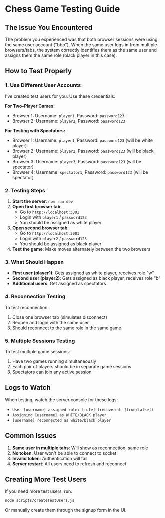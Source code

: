 # Chess Game Testing Guide

## The Issue You Encountered

The problem you experienced was that both browser sessions were using the same user account ("bbb"). When the same user logs in from multiple browsers/tabs, the system correctly identifies them as the same user and assigns them the same role (black player in this case).

## How to Test Properly

### 1. Use Different User Accounts

I've created test users for you. Use these credentials:

**For Two-Player Games:**
- Browser 1: Username: `player1`, Password: `password123`
- Browser 2: Username: `player2`, Password: `password123`

**For Testing with Spectators:**
- Browser 1: Username: `player1`, Password: `password123` (will be white player)
- Browser 2: Username: `player2`, Password: `password123` (will be black player)  
- Browser 3: Username: `player3`, Password: `password123` (will be spectator)
- Browser 4: Username: `spectator1`, Password: `password123` (will be spectator)

### 2. Testing Steps

1. **Start the server**: `npm run dev`
2. **Open first browser tab**: 
   - Go to `http://localhost:3001`
   - Login with `player1` / `password123`
   - You should be assigned as white player
3. **Open second browser tab**:
   - Go to `http://localhost:3001` 
   - Login with `player2` / `password123`
   - You should be assigned as black player
4. **Test the game**: Make moves alternately between the two browsers

### 3. What Should Happen

- **First user (player1)**: Gets assigned as white player, receives role "w"
- **Second user (player2)**: Gets assigned as black player, receives role "b"
- **Additional users**: Get assigned as spectators

### 4. Reconnection Testing

To test reconnection:
1. Close one browser tab (simulates disconnect)
2. Reopen and login with the same user
3. Should reconnect to the same role in the same game

### 5. Multiple Sessions Testing

To test multiple game sessions:
1. Have two games running simultaneously
2. Each pair of players should be in separate game sessions
3. Spectators can join any active session

## Logs to Watch

When testing, watch the server console for these logs:
- `User [username] assigned role: [role] (recovered: [true/false])`
- `Assigning [username] as WHITE/BLACK player`
- `[username] reconnected as white/black player`

## Common Issues

1. **Same user in multiple tabs**: Will show as reconnection, same role
2. **No token**: User won't be able to connect to socket
3. **Invalid token**: Authentication will fail
4. **Server restart**: All users need to refresh and reconnect

## Creating More Test Users

If you need more test users, run:
```bash
node scripts/createTestUsers.js
```

Or manually create them through the signup form in the UI.